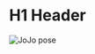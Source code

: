 # H1 Header

![JoJo pose](https://www.google.com/url?sa=i&url=https%3A%2F%2Fmx.pinterest.com%2Fyor_g%2Fjojo-poses%2F&psig=AOvVaw2DdcX_Q2TpWwEeGSthdCR6&ust=1744926891396000&source=images&cd=vfe&opi=89978449&ved=0CBcQjhxqFwoTCLCx-7_F3YwDFQAAAAAdAAAAABAE)
